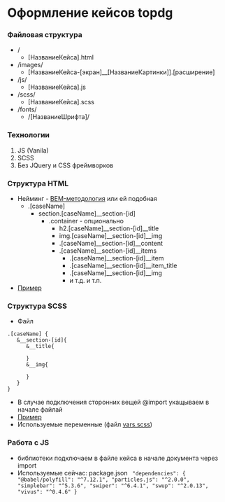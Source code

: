 # Оформление кейсов topdg

### Файловая структура

*  /
   *  [НазваниеКейса].html
*  /images/
   *  [НазваниеКейса-[экран]__[НазваниеКартинки]].[расширение]
*  /js/
   *  [НазваниеКейса].js
*  /scss/
   *  [НазваниеКейса].scss
*  /fonts/
   *  /[НазваниеШрифта]/

### Технологии

1. JS (Vanila)
2. SCSS
3. Без JQuery и CSS фреймворков

### Структура HTML

* Нейминг - [BEM-методология](https://ru.bem.info/) или ей подобная
  * .[caseName]
    * section.[caseName]__section-[id]
      * .container - опционально
        * h2.[caseName]__section-[id]__title
        * img.[caseName]__section-[id]__img
        * .[caseName]__section-[id]__content
        * .[caseName]__section-[id]__items
          * .[caseName]__section-[id]__item
          * .[caseName]__section-[id]__item_title
          * .[caseName]__section-[id]__img
          * и т.д. и т.п.
* [Пример](./jarina.html)

### Структура SCSS
* Файл
```
.[caseName] {
   &__section-[id]{
      &__title{

      }
      &__img{

      }
   }   
}
```
* В случае подключения сторонних вещей @import укащываем в начале файлай 
* [Пример](./scss/jarina.scss)
* Используемые переменные (файл [vars.scss](./scss/vars.scss))

### Работа с JS
* библиотеки подключаем в файле кейса в начале документа через import
* Используемые сейчас: package.json 
` 
"dependencies": {
   "@babel/polyfill": "^7.12.1",
   "particles.js": "^2.0.0",
   "simplebar": "^5.3.6",
   "swiper": "^6.4.1",
   "swup": "^2.0.13",
   "vivus": "^0.4.6"
} 
`